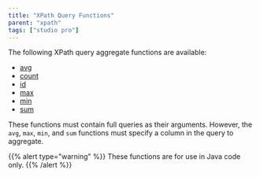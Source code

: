 ```yaml
---
title: "XPath Query Functions"
parent: "xpath"
tags: ["studio pro"]
---
```


The following XPath query aggregate functions are available:

* [avg](xpath-avg)
* [count](xpath-count)
* [id](xpath-id)
* [max](xpath-max)
* [min](xpath-min)
* [sum](xpath-sum)

These functions must contain full queries as their arguments. However, the `avg`, `max`, `min`, and `sum` functions must specify a column in the query to aggregate.

{{% alert type="warning" %}}
These functions are for use in Java code only.
{{% /alert %}}